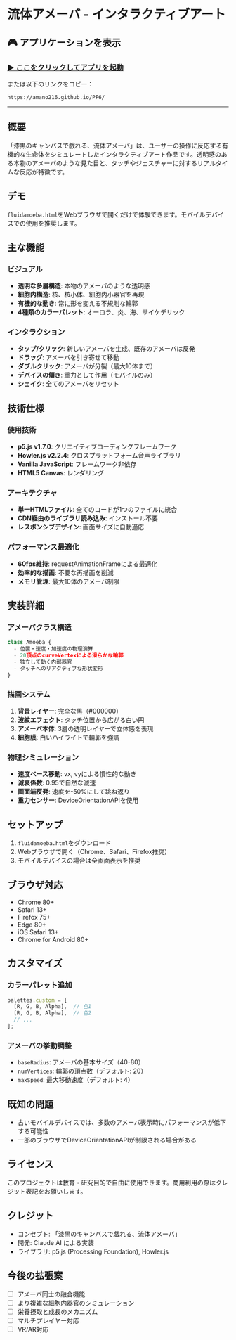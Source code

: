# 流体アメーバ - インタラクティブアート

## 🎮 アプリケーションを表示

### [▶️ ここをクリックしてアプリを起動](https://amano216.github.io/PF6/)

または以下のリンクをコピー：
```
https://amano216.github.io/PF6/
```

---

## 概要

「漆黒のキャンバスで戯れる、流体アメーバ」は、ユーザーの操作に反応する有機的な生命体をシミュレートしたインタラクティブアート作品です。透明感のある本物のアメーバのような見た目と、タッチやジェスチャーに対するリアルタイムな反応が特徴です。

## デモ

`fluidamoeba.html`をWebブラウザで開くだけで体験できます。モバイルデバイスでの使用を推奨します。

## 主な機能

### ビジュアル
- **透明な多層構造**: 本物のアメーバのような透明感
- **細胞内構造**: 核、核小体、細胞内小器官を再現
- **有機的な動き**: 常に形を変える不規則な輪郭
- **4種類のカラーパレット**: オーロラ、炎、海、サイケデリック

### インタラクション
- **タップ/クリック**: 新しいアメーバを生成、既存のアメーバは反発
- **ドラッグ**: アメーバを引き寄せて移動
- **ダブルクリック**: アメーバが分裂（最大10体まで）
- **デバイスの傾き**: 重力として作用（モバイルのみ）
- **シェイク**: 全てのアメーバをリセット

## 技術仕様

### 使用技術
- **p5.js v1.7.0**: クリエイティブコーディングフレームワーク
- **Howler.js v2.2.4**: クロスプラットフォーム音声ライブラリ
- **Vanilla JavaScript**: フレームワーク非依存
- **HTML5 Canvas**: レンダリング

### アーキテクチャ
- **単一HTMLファイル**: 全てのコードが1つのファイルに統合
- **CDN経由のライブラリ読み込み**: インストール不要
- **レスポンシブデザイン**: 画面サイズに自動適応

### パフォーマンス最適化
- **60fps維持**: requestAnimationFrameによる最適化
- **効率的な描画**: 不要な再描画を削減
- **メモリ管理**: 最大10体のアメーバ制限

## 実装詳細

### アメーバクラス構造
```javascript
class Amoeba {
  - 位置・速度・加速度の物理演算
  - 20頂点のcurveVertexによる滑らかな輪郭
  - 独立して動く内部器官
  - タッチへのリアクティブな形状変形
}
```

### 描画システム
1. **背景レイヤー**: 完全な黒（#000000）
2. **波紋エフェクト**: タッチ位置から広がる白い円
3. **アメーバ本体**: 3層の透明レイヤーで立体感を表現
4. **細胞膜**: 白いハイライトで輪郭を強調

### 物理シミュレーション
- **速度ベース移動**: vx, vyによる慣性的な動き
- **減衰係数**: 0.95で自然な減速
- **画面端反発**: 速度を-50%にして跳ね返り
- **重力センサー**: DeviceOrientationAPIを使用

## セットアップ

1. `fluidamoeba.html`をダウンロード
2. Webブラウザで開く（Chrome、Safari、Firefox推奨）
3. モバイルデバイスの場合は全画面表示を推奨

## ブラウザ対応

- Chrome 80+
- Safari 13+
- Firefox 75+
- Edge 80+
- iOS Safari 13+
- Chrome for Android 80+

## カスタマイズ

### カラーパレット追加
```javascript
palettes.custom = [
  [R, G, B, Alpha],  // 色1
  [R, G, B, Alpha],  // 色2
  // ...
];
```

### アメーバの挙動調整
- `baseRadius`: アメーバの基本サイズ（40-80）
- `numVertices`: 輪郭の頂点数（デフォルト: 20）
- `maxSpeed`: 最大移動速度（デフォルト: 4）

## 既知の問題

- 古いモバイルデバイスでは、多数のアメーバ表示時にパフォーマンスが低下する可能性
- 一部のブラウザでDeviceOrientationAPIが制限される場合がある

## ライセンス

このプロジェクトは教育・研究目的で自由に使用できます。商用利用の際はクレジット表記をお願いします。

## クレジット

- コンセプト: 「漆黒のキャンバスで戯れる、流体アメーバ」
- 開発: Claude AI による実装
- ライブラリ: p5.js (Processing Foundation), Howler.js

## 今後の拡張案

- [ ] アメーバ同士の融合機能
- [ ] より複雑な細胞内器官のシミュレーション
- [ ] 栄養摂取と成長のメカニズム
- [ ] マルチプレイヤー対応
- [ ] VR/AR対応